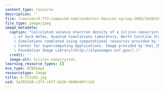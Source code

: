 ```yaml
---
content_type: resource
description: ''
file: /courses/6-772-compound-semiconductor-devices-spring-2003/3a3931b8c2f2cbf7bb2b4b80e96fc1d2_6-772s03.jpg
file_type: image/jpeg
image_metadata:
  caption: "Calculated valence electron density of a silicon nanocrystal. (Image courtesy\
    \ of Zack Helms, Quantum Simulations Laboratory, North Carolina State University.\
    \ Simulations completed using computational resources provided by the National\
    \ Center for Supercomputing Applications. Image provided by the\_[National Science\
    \ Foundation Image Library](http://olpaimages.nsf.gov/).)"
  credit: ''
  image-alt: Silicon nanocrystal.
learning_resource_types: []
ocw_type: OCWImage
resourcetype: Image
title: 6-772s03.jpg
uid: 3a3931b8-c2f2-cbf7-bb2b-4b80e96fc1d2
---
```

